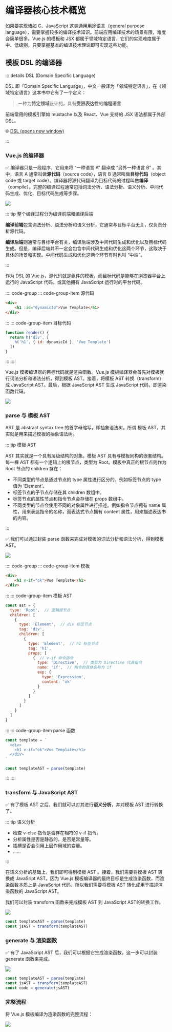 # 编译器核心技术概览

如果要实现诸如 C、JavaScript 这类通用用途语言（general purpose language），需要掌握较多的编译技术知识。前端应用编译技术的场景有限，难度会简单很多。Vue.js 的模板和 JSX 都属于领域特定语言，它们的实现难度属于中、低级别，只要掌握基本的编译技术理论即可实现这些功能。

## 模板 DSL 的编译器

::: details DSL (Domain Specific Language)

DSL 即「Domain Specific Language」，中文一般译为「领域特定语言」，在《领域特定语言》这本书中它有了一个定义：

> 一种为**特定领域**设计的，具有**受限表达性**的**编程语言**

前端常用的模板引擎如 mustache 以及 React、Vue 支持的 JSX 语法都属于外部 DSL。

🌐 [DSL (opens new window)](https://zhuanlan.zhihu.com/p/107947462)

:::

### Vue.js 的编译器

✅ 编译器只是一段程序，它用来将 “一种语言 A” 翻译成 “另外一种语言 B” 。其中，语言 A 通常叫做**源代码**（source code），语言 B 通常叫做**目标代码**（object code 或 target code）。编译器将源代码翻译为目标代码的过程叫做**编译**（compile）。完整的编译过程通常包括词法分析、语法分析、语义分析、中间代码生成、优化、目标代码生成等步骤。

![](https://raw.githubusercontent.com/caffreygo/static/main/blog/Vuejs3/compiler.png)

::: tip 整个编译过程分为编译前端和编译后端

**编译前端**包含词法分析、语法分析和语义分析，它通常与目标平台无关，仅负责分析源代码。

**编译后端**则通常与目标平台有关，编译后端涉及中间代码生成和优化以及目标代码生成。但是，编译后端并不一定会包含中间代码生成和优化这两个环节，这取决于具体的场景和实现。中间代码生成和优化这两个环节有时也叫 “中端”。

:::

作为 DSL 的 Vue.js，源代码就是组件的模板，而目标代码是能够在浏览器平台上运行的 JavaScript 代码，或其他拥有 JavaScript 运行时的平台代码。

:::: code-group
::: code-group-item 源代码

```html
<div>
	<h1 :id="dynamicId">Vue Template</h1>
</div>
```
:::
::: code-group-item 目标代码

```js
function render() {
  return h('div', [
    h('h1', { id: dynamicId }, 'Vue Template')
  ])
}
```
:::
::::

Vue.js 模板编译器的目标代码就是渲染函数。Vue.js 模板编译器会首先对模板就行词法分析和语法分析，得到模板 AST。接着，将模板 AST 转换（transform）成 JavaScript AST。最后，根据 JavaScript AST 生成 JavaScript 代码，即渲染函数代码。

![](https://raw.githubusercontent.com/caffreygo/static/main/blog/Vuejs3/vueCompiler.png)

### parse 与 模板 AST

AST 是 abstract syntax tree 的首字母缩写，即抽象语法树。所谓 模板 AST，其实就是用来描述模板的抽象语法树。

::: tip 模板 AST

AST 其实就是一个具有层级结构的对象。模板 AST 具有与模板同构的嵌套结构。每一棵 AST 都有一个逻辑上的根节点，类型为 Root。模板中真正的根节点则作为 Root 节点的 children 存在：

- 不同类型的节点是通过节点的 type 属性进行区分的。例如标签节点的 type 值为 ’Element’。
- 标签节点的子节点存储在其 children 数组中。
- 标签节点的属性节点和指令节点会存储在 props 数组中。
- 不同类型的节点会使用不同的对象属性进行描述。例如指令节点拥有 name 属性，用来表达指令的名称，而表达式节点拥有 content 属性，用来描述表达书的内容。

:::

✅ 我们可以通过封装 parse 函数来完成对模板的词法分析和语法分析，得到模板 AST。

![](https://raw.githubusercontent.com/caffreygo/static/main/blog/Vuejs3/parse.png)

:::: code-group
::: code-group-item 模板

```html
<div>
	<h1 v-if="ok">Vue Template</h1>
</div>
```

:::
::: code-group-item 模板 AST

```js
const ast = {
  type: 'Root',  // 逻辑根节点
  children: [
    {
      type: 'Element',  // div 标签节点
      tag: 'div',
      children: [
        {
          type: 'Element',  // h1 标签节点
          tag: 'h1',
          props: [
            {  // v-if 命令指令
              type: 'Directive',  // 类型为 Directive 代表指令
              name: 'if',  // 指令的具体名称为 if
              exp: {
                type: 'Expressiom',
                content: 'ok'
              }
            }
          ]
        }
      ]
    }
  ]
}
```

:::
::: code-group-item parse 函数

```js
const template = `
  <div>
    <h1 v-if="ok">Vue Template</h1>
  </div>	
`

const templateAST = parse(template)
```

:::
::::

### transform 与 JavaScript AST

✅ 有了模板 AST 之后，我们就可以对其进行**语义分析**，并对模板 AST 进行转换了。

::: tip 语义分析

- 检查 v-else 指令是否存在相符的 v-if 指令。
- 分析属性是否是静态的，是否是常量等。
- 插槽是否会引用上层作用域的变量。
- ......

:::

在语义分析的基础上，我们即可得到模板 AST 。接着，我们需要将模板 AST 转换成 JavaSript AST。因为 Vue.js 模板编译器的最终目标是生成渲染函数，而渲染函数本质上是 JavaScript 代码，所以我们需要将模板 AST 转化成用于描述渲染函数的 JavaScript AST。

我们可以封装 transform 函数来完成模板 AST 到 JavaScript AST的转换工作。

![](https://raw.githubusercontent.com/caffreygo/static/main/blog/Vuejs3/transform.png)

```js
const templateAST = parse(template)
const jsAST = transform(templateAST)
```

### generate 与 渲染函数

✅ 有了 JavaScript AST 后，我们可以根据它生成渲染函数，这一步可以封装 generate 函数来完成。

![](https://raw.githubusercontent.com/caffreygo/static/main/blog/Vuejs3/generate.png)

```js
const templateAST = parse(template)
const jsAST = transform(templateAST)
const code = generate(jsAST)
```

### 完整流程

将 Vue.js 模板编译为渲染函数的完整流程：

![](https://raw.githubusercontent.com/caffreygo/static/main/blog/Vuejs3/vueCompilerA.png)